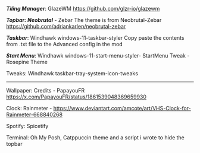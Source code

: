 ***Tiling Manager***: GlazeWM
https://github.com/glzr-io/glazewm

***Topbar: Neobrutal*** - Zebar
The theme is from Neobrutal-Zebar
https://github.com/adriankarlen/neobrutal-zebar

***Taskbar***: Windhawk
windows-11-taskbar-styler
Copy paste the contents from .txt file to the Advanced config in the mod

***Start Menu***: Windhawk
windows-11-start-menu-styler- StartMenu Tweak - Rosepine Theme

Tweaks: Windhawk
taskbar-tray-system-icon-tweaks

---------------------------------------------------

Wallpaper: Credits - PapayouFR https://x.com/PapayouFR/status/1861539048369659930

Clock: Rainmeter - https://www.deviantart.com/amcote/art/VHS-Clock-for-Rainmeter-668840268

Spotify: Spicetify

Terminal: Oh My Posh, Catppuccin theme and a script i wrote to hide the topbar
